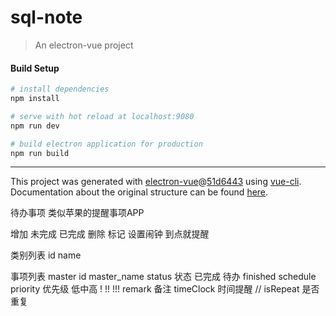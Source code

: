 # sql-note

> An electron-vue project

#### Build Setup

``` bash
# install dependencies
npm install

# serve with hot reload at localhost:9080
npm run dev

# build electron application for production
npm run build


```

---

This project was generated with [electron-vue](https://github.com/SimulatedGREG/electron-vue)@[51d6443](https://github.com/SimulatedGREG/electron-vue/tree/51d64431a324ba812b94e48cd05ddb12f4e58675) using [vue-cli](https://github.com/vuejs/vue-cli). Documentation about the original structure can be found [here](https://simulatedgreg.gitbooks.io/electron-vue/content/index.html).

待办事项 类似苹果的提醒事项APP

增加 未完成
已完成
删除
标记 设置闹钟 到点就提醒

类别列表
id
name

事项列表 master
id
master_name
status 状态 已完成 待办 finished schedule
priority 优先级 低中高 ! !! !!!
remark 备注
timeClock 时间提醒
// isRepeat 是否重复 


